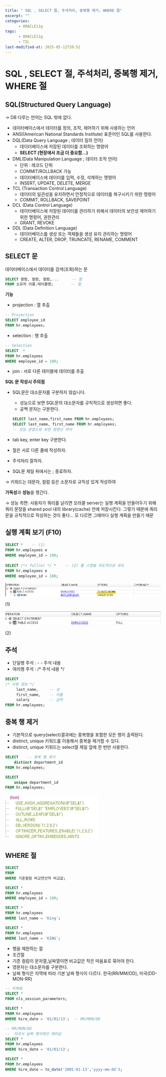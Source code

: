 ```yaml
---
title: " SQL , SELECT 절, 주석처리, 중복행 제거, WHERE 절"
excerpt: ""
categories:
      - ORACLE11g
tags:
      - ORACLE11g
      - TIL
last-modified-at: 2025-05-12T20:52
---
```


# SQL , SELECT 절, 주석처리, 중복행 제거, WHERE 절

## SQL(Structured Query Language)

→ DB 다루는 언어는 SQL 밖에 없다.

- 데이터베이스에서 데이터를 정의, 조작, 제어하기 위해 사용하는 언어
- ANSI(American National Standards Institute) 표준어인 SQL를 사용한다.
- DQL(Data Query Language ; 데이터 질의 언어)
    - 데이터베이스에 저장된 데이터를 조회하는 명령어
    - **SELECT (현장에서 조금 더 중요함…)**
- DML(Data Manipulation Language ; 데이터 조작 언어)
    - 단위 : 레코드 단위
    - COMMIT/ROLLBACK 가능
    - 데이터베이스에 데이터를 입력, 수정, 삭제하는 명령어
    - INSERT, UPDATE, DELETE, MERGE
- TCL (Transaction Control Language)
    - 데이터의 일관성을 유지하면서 안정적으로 데이터를 복구시키기 위한 명령어
    - COMMIT, ROLLBACK, SAVEPOINT
- DCL (Data Control Language)
    - 데이터베이스에 저장된 데이터를 관리하기 위해서 데이터의 보안성 제어하기 위한 명령어, 권한관리
    - GRANT, REVOKE
- DDL (Data Definition Language)
    - 데이터베이스를 생성 또는 객체들을 생성 유지 관리하는 명령어
    - CREATE, ALTER, DROP, TRUNCATE, RENAME, COMMENT

## SELECT 문

데이터베이스에서 데이터를 검색(조회)하는 문

```sql
SELECT 컬럼, 컬럼, 컬럼,...      -- 절
FROM 소유자 이름.테이블명;        -- 절 
```

**기능**

- projection  : 열 추출

```sql
-- Projection
SELECT employee_id
FROM hr.employees;
```

- selection     : 행 추출

```sql
-- Selection
SELECT  *
FROM hr.employees
WHERE employee_id = 100;
```

- join                : 서로 다른 테이블에 데이터를 추출

**SQL 문 작성시 주의점**

- SQL문은 대소문자를 구분하지 않습니다.
    - 성능으로 보면 SQL문의 대소문자를 규칙적으로 생성하면 좋다.
    - 공백 문자는 구분한다.
    
    ```sql
    SELECT last_name,first_name FROM hr.employees;
    SELECT last_name, first_name FROM hr.employees;
    -- 성능 관점으로 보면 엄청난 차이
    ```
    
- tab key, enter key 구분한다.
- 절은 서로 다른 줄에 작성하자.
- 주석처리 잘하자.
- SQL문 제일 뒤에서는 ; 종료하자.

→ 키워드는 대문자, 컬럼 등은 소문자로 규칙성 있게 작성하여

 **가독성**과 **성능**을 챙긴다.

→ 성능 측면:  사용자가 쿼리를 날리면 오라클 server는 실행 계획을 만들어두기 위해 쿼리 문장을 shared pool 내의 library(cache) 안에 저장시킨다.  그렇기 때문에 쿼리문을 규칙적으로 작성하는 것이 좋다… 모 다르면 그때마다 실행 계획을 만들기 때문

## 실행 계획 보기 (F10)

```sql
SELECT *    -- (1)
FROM hr.employees e
WHERE employee_id = 100;

SELECT /*+ full(e) */ *    -- (2) 풀 스캔을 의도적으로 유도
FROM hr.employees e
WHERE employee_id = 100;
```

![image.png](/assets/20250512/7.png)

(1)

![image.png](/assets/20250512/8.png)

(2)

## 주석

- 단일행 주석   :    - - 주석 내용
- 여러행 주석   :  /*  주석 내용 */

```sql
SELECT 
/* 사원 정보 */
     last_name,     -- 성
     first_name,    -- 이름
     salary         -- 급여
FROM hr.employees;   
```

## 중복 행 제거

- 기본적으로 query(select)결과에는 중복행을 포함한 모든 행이 출력된다.
- distinct, unique 키워드를 이용해서 중복을 제거할 수 있다.
- distinct, unique 키워드는 select절 제일 앞에 한 번만 사용한다.

```sql
SELECT    -- 중복 행 제거
    distinct department_id
FROM hr.employees;    
```

```sql
SELECT 
    unique department_id
FROM hr.employees;  
```

![image.png](/assets/20250512/9.png)

## WHERE 절

```sql
SELECT
FROM
WHERE 기준컬럼 비교연산자 비교값;
```

```sql
SELECT *
FROM hr.employees
WHERE employee_id = 100;
```

```sql
SELECT *
FROM hr.employees
WHERE last_name = 'King';
```

```sql
SELECT *
FROM hr.employees
WHERE last_name = 'KING';
```

- 행을 제한하는 절
- 조건절
- 기준 컬럼이 문자열,날짜열이면 비교값은 작은 따옴표로 묶어야 한다.
- 영문자는 대소문자를 구분한다.
- 날짜 형식은 지역에 따라 기본 날짜 형식이 다르다. 한국(RR/MM/DD), 미국(DD-MON-RR)

```sql
-- 지역에 
SELECT *
FROM nls_session_parameters;
```

```sql
SELECT *
FROM hr.employees
WHERE hire_date = '01/01/13';  -- RR/MON/DD
```

```sql
-- RR/MON/DD
--  미국식 날짜 형식에선 에러남
SELECT *
FROM hr.employees
WHERE hire_date = '01/01/13';
```

```sql
SELECT *
FROM hr.employees
WHERE hire_date = to_date('2001-01-13','yyyy-mm-dd');
```
